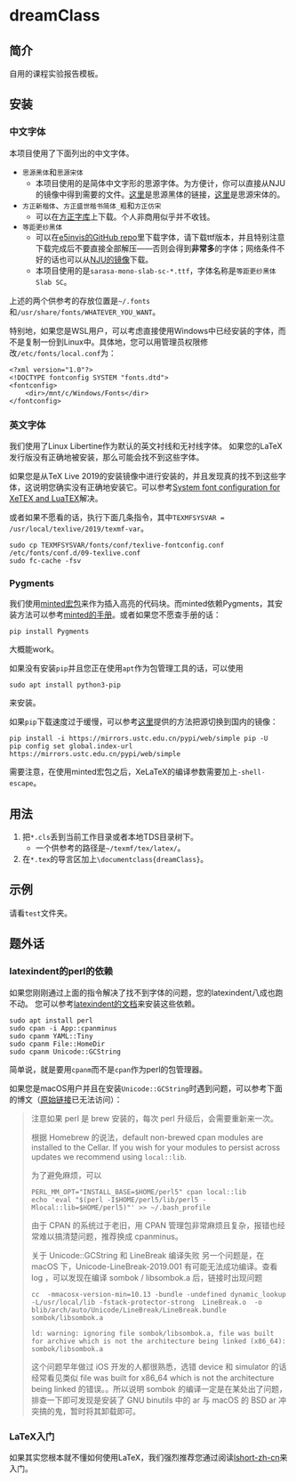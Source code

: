 # dreamClass

## 简介

自用的课程实验报告模板。

## 安装

### 中文字体

本项目使用了下面列出的中文字体。

- `思源黑体`和`思源宋体`
    - 本项目使用的是简体中文字形的思源字体。为方便计，你可以直接从NJU的镜像中得到需要的文件。[这里](https://mirror.nju.edu.cn/adobe-fonts/source-han-sans/OTF/SimplifiedChinese/)是思源黑体的链接，[这里](https://mirror.nju.edu.cn/adobe-fonts/source-han-serif/OTF/SimplifiedChinese/)是思源宋体的。
- `方正新楷体`、`方正盛世楷书简体_粗`和`方正仿宋`
    - 可以在[方正字库](https://www.foundertype.com/)上下载。个人非商用似乎并不收钱。
- `等距更纱黑体`
  - 可以在[e5invis的GitHub repo](https://github.com/be5invis/Sarasa-Gothic)里下载字体，请下载ttf版本，并且特别注意下载完成后不要直接全部解压——否则会得到**非常多**的字体；网络条件不好的话也可以从[NJU的镜像](https://mirror.nju.edu.cn/github-release/be5invis/Sarasa-Gothic/LatestRelease/)下载。
  - 本项目使用的是`sarasa-mono-slab-sc-*.ttf`，字体名称是`等距更纱黑体 Slab SC`。

上述的两个供参考的存放位置是`~/.fonts`和`/usr/share/fonts/WHATEVER_YOU_WANT`。

特别地，如果您是WSL用户，可以考虑直接使用Windows中已经安装的字体，而不是复制一份到Linux中。具体地，您可以用管理员权限修改`/etc/fonts/local.conf`为：
```
<?xml version="1.0"?>
<!DOCTYPE fontconfig SYSTEM "fonts.dtd">
<fontconfig>
    <dir>/mnt/c/Windows/Fonts</dir>
</fontconfig>
```

### 英文字体

我们使用了Linux Libertine作为默认的英文衬线和无衬线字体。
如果您的LaTeX发行版没有正确地被安装，那么可能会找不到这些字体。

如果您是从TeX Live 2019的安装镜像中进行安装的，并且发现真的找不到这些字体，这说明您确实没有正确地安装它。可以参考[System font configuration for XeTEX and LuaTEX](http://www.tug.org/texlive/doc/texlive-en/texlive-en.html#x1-340003.4.4)解决。

或者如果不愿看的话，执行下面几条指令，其中`TEXMFSYSVAR = /usr/local/texlive/2019/texmf-var`。

```
sudo cp TEXMFSYSVAR/fonts/conf/texlive-fontconfig.conf /etc/fonts/conf.d/09-texlive.conf
sudo fc-cache -fsv
```

### Pygments

我们使用[minted宏包](https://github.com/gpoore/minted)来作为插入高亮的代码块。而minted依赖Pygments，其安装方法可以参考[minted的手册](https://github.com/gpoore/minted/blob/master/source/minted.pdf)。或者如果您不愿查手册的话：
```
pip install Pygments
```
大概能work。

如果没有安装`pip`并且您正在使用`apt`作为包管理工具的话，可以使用
```
sudo apt install python3-pip
```
来安装。

如果`pip`下载速度过于缓慢，可以参考[这里](https://mirrors.ustc.edu.cn/help/pypi.html)提供的方法把源切换到国内的镜像：
```
pip install -i https://mirrors.ustc.edu.cn/pypi/web/simple pip -U
pip config set global.index-url https://mirrors.ustc.edu.cn/pypi/web/simple
```

需要注意，在使用minted宏包之后，XeLaTeX的编译参数需要加上`-shell-escape`。

## 用法
1. 把`*.cls`丢到当前工作目录或者本地TDS目录树下。
   - 一个供参考的路径是`~/texmf/tex/latex/`。
2. 在`*.tex`的导言区加上`\documentclass{dreamClass}`。

## 示例

请看`test`文件夹。

## 题外话

### latexindent的perl的依赖

如果您刚刚通过上面的指令解决了找不到字体的问题，您的latexindent八成也跑不动。
您可以参考[latexindent的文档](https://mirror.easyname.at/ctan/support/latexindent/documentation/latexindent.pdf)来安装这些依赖。

```
sudo apt install perl
sudo cpan -i App::cpanminus
sudo cpanm YAML::Tiny
sudo cpanm File::HomeDir
sudo cpanm Unicode::GCString
```

简单说，就是要用`cpanm`而不是`cpan`作为perl的包管理器。

如果您是macOS用户并且在安装`Unicode::GCString`时遇到问题，可以参考下面的博文（[原始链接](https://zzi.io/?cat=15)已无法访问）：

> 注意如果 perl 是 brew 安装的，每次 perl 升级后，会需要重新来一次。
>
> 根据 Homebrew 的说法，default non-brewed cpan modules are installed to the Cellar. If you wish
> for your modules to persist across updates we recommend using `local::lib`.
>
> 为了避免麻烦，可以
> ```
> PERL_MM_OPT="INSTALL_BASE=$HOME/perl5" cpan local::lib
> echo 'eval "$(perl -I$HOME/perl5/lib/perl5 -Mlocal::lib=$HOME/perl5)"' >> ~/.bash_profile
> ```
> 由于 CPAN 的系统过于老旧，用 CPAN 管理包非常麻烦且复杂，报错也经常难以搞清楚问题，推荐换成 cpanminus。
>
> 关于 Unicode::GCString 和 LineBreak 编译失败
> 另一个问题是，在 macOS 下，Unicode-LineBreak-2019.001 有可能无法成功编译。查看 log ，可以发现在编译 sombok / libsombok.a 后，链接时出现问题
> ```
> cc  -mmacosx-version-min=10.13 -bundle -undefined dynamic_lookup -L/usr/local/lib -fstack-protector-strong  LineBreak.o  -o blib/arch/auto/Unicode/LineBreak/LineBreak.bundle sombok/libsombok.a
>
> ld: warning: ignoring file sombok/libsombok.a, file was built for archive which is not the architecture being linked (x86_64): sombok/libsombok.a
> ```
> 这个问题早年做过 iOS 开发的人都很熟悉，选错 device 和 simulator 的话经常看见类似 file was built for x86_64 which is not the architecture being linked 的错误。。所以说明 sombok 的编译一定是在某处出了问题，排查一下即可发现是安装了 GNU binutils 中的 ar 与 macOS 的 BSD ar 冲突搞的鬼，暂时将其卸载即可。

### LaTeX入门
如果其实您根本就不懂如何使用LaTeX，我们强烈推荐您通过阅读[lshort-zh-cn](https://github.com/CTeX-org/lshort-zh-cn/releases)来入门。
